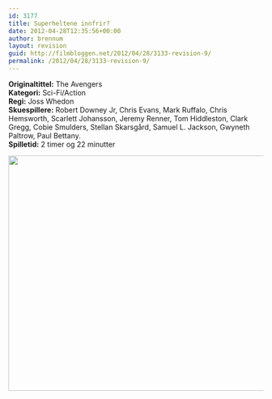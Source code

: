 ```yaml
---
id: 3177
title: Superheltene innfrir?
date: 2012-04-28T12:35:56+00:00
author: brennum
layout: revision
guid: http://filmbloggen.net/2012/04/28/3133-revision-9/
permalink: /2012/04/28/3133-revision-9/
---
```

**Originaltittel:** The Avengers  
**Kategori:** Sci-Fi/Action  
**Regi:** Joss Whedon  
**Skuespillere:** Robert Downey Jr, Chris Evans, Mark Ruffalo, Chris Hemsworth, Scarlett Johansson, Jeremy Renner, Tom Hiddleston, Clark Gregg, Cobie Smulders, Stellan Skarsgård, Samuel L. Jackson, Gwyneth Paltrow, Paul Bettany.  
**Spilletid:** 2 timer og 22 minutter

<a href="http://filmbloggen.net/?attachment_id=3155" rel="attachment wp-att-3155"><img class="alignnone size-large wp-image-3155" src="http://filmbloggen.net/wp-content/uploads//2012/04/the-avengers-photo-01-620x465.jpg" alt="" width="620" height="465" /></a>